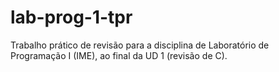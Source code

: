 # lab-prog-1-tpr
Trabalho prático de revisão  para a disciplina de Laboratório de Programação I (IME), ao final da UD 1 (revisão de C).
